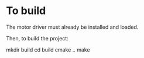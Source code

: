 # To build
The motor driver must already be installed and loaded.

Then, to build the project:

mkdir build
cd build
cmake ..
make


